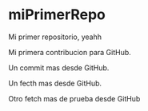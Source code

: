 # miPrimerRepo
Mi primer repositorio, yeahh

Mi primera contribucion para GitHub.

Un commit mas desde GitHub.

Un fecth mas desde GitHub.

Otro fetch mas de prueba desde GitHub

